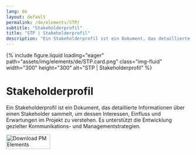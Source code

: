 ```yaml
---
lang: de
layout: default
permalink: /de/elements/STP/
subtitle: "Stakeholderprofil"
title: "STP | Stakeholderprofil"
description: "Ein Stakeholderprofil ist ein Dokument, das detaillierte Informationen über einen Stakeholder sammelt, um dessen Interessen, Einfluss und Erwartungen im Projekt zu verstehen. Es unterstützt die Entwicklung gezielter Kommunikations- und Managementstrategien."
---
```


{% include figure.liquid loading="eager" path="assets/img/elements/de/STP.card.png" class="img-fluid" width="300" height="300" alt="STP | Stakeholderprofil" %}

# Stakeholderprofil

Ein Stakeholderprofil ist ein Dokument, das detaillierte Informationen über einen Stakeholder sammelt, um dessen Interessen, Einfluss und Erwartungen im Projekt zu verstehen. Es unterstützt die Entwicklung gezielter Kommunikations- und Managementstrategien.

<a href="https://apps.apple.com/app/apple-store/id6738084498?pt=127441684&ct=website&mt=8">
  <img src="{{ "assets/img/en/appstore.png" | relative_url }}" width="120" height="40" alt="Download PM Elements">
</a>

